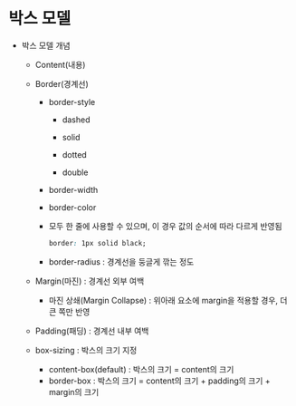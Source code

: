 <h1>박스 모델</h1>

* 박스 모델 개념

  * Content(내용)

  * Border(경계선)

    * border-style

      * dashed

      * solid

      * dotted

      * double

        

    * border-width

    * border-color

    * 모두 한 줄에 사용할 수 있으며, 이 경우 값의 순서에 따라 다르게 반영됨

      ```css
      border: 1px solid black;
      ```

      

    * border-radius : 경계선을 둥글게 깎는 정도

      

  * Margin(마진) : 경계선 외부 여백

    * 마진 상쇄(Margin Collapse) : 위아래 요소에 margin을 적용할 경우, 더 큰 쪽만 반영

      

  * Padding(패딩) : 경계선 내부 여백

  * box-sizing : 박스의 크기 지정

    * content-box(default) : 박스의 크기 = content의 크기
    * border-box : 박스의 크기 = content의 크기 + padding의 크기 + margin의 크기